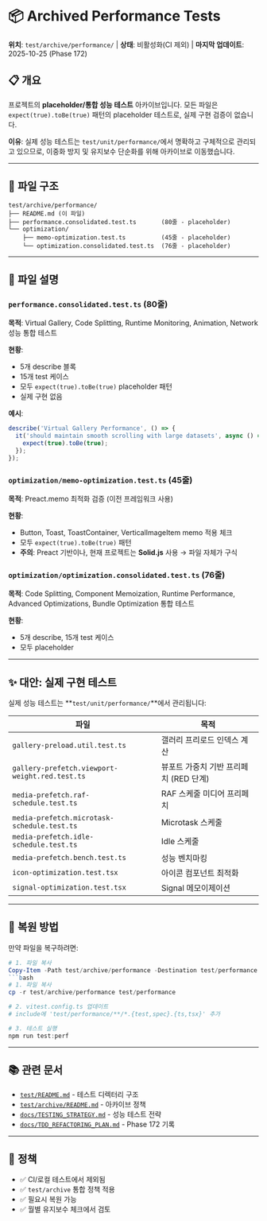 # 📦 Archived Performance Tests

**위치**: `test/archive/performance/` | **상태**: 비활성화(CI 제외) | **마지막
업데이트**: 2025-10-25 (Phase 172)

## 📋 개요

프로젝트의 **placeholder/통합 성능 테스트** 아카이브입니다. 모든 파일은
`expect(true).toBe(true)` 패턴의 placeholder 테스트로, 실제 구현 검증이
없습니다.

**이유**: 실제 성능 테스트는 `test/unit/performance/`에서 명확하고 구체적으로
관리되고 있으므로, 이중화 방지 및 유지보수 단순화를 위해 아카이브로
이동했습니다.

---

## 📁 파일 구조

```
test/archive/performance/
├── README.md (이 파일)
├── performance.consolidated.test.ts       (80줄 - placeholder)
└── optimization/
    ├── memo-optimization.test.ts          (45줄 - placeholder)
    └── optimization.consolidated.test.ts  (76줄 - placeholder)
```

---

## 📄 파일 설명

### `performance.consolidated.test.ts` (80줄)

**목적**: Virtual Gallery, Code Splitting, Runtime Monitoring, Animation,
Network 성능 통합 테스트

**현황**:

- 5개 describe 블록
- 15개 test 케이스
- 모두 `expect(true).toBe(true)` placeholder 패턴
- 실제 구현 없음

**예시**:

```typescript
describe('Virtual Gallery Performance', () => {
  it('should maintain smooth scrolling with large datasets', async () => {
    expect(true).toBe(true);
  });
});
```

### `optimization/memo-optimization.test.ts` (45줄)

**목적**: Preact.memo 최적화 검증 (이전 프레임워크 사용)

**현황**:

- Button, Toast, ToastContainer, VerticalImageItem memo 적용 체크
- 모두 `expect(true).toBe(true)` 패턴
- **주의**: Preact 기반이나, 현재 프로젝트는 **Solid.js** 사용 → 파일 자체가
  구식

### `optimization/optimization.consolidated.test.ts` (76줄)

**목적**: Code Splitting, Component Memoization, Runtime Performance, Advanced
Optimizations, Bundle Optimization 통합 테스트

**현황**:

- 5개 describe, 15개 test 케이스
- 모두 placeholder

---

## ✨ 대안: 실제 구현 테스트

실제 성능 테스트는 **`test/unit/performance/`**에서 관리됩니다:

| 파일                                           | 목적                                   |
| ---------------------------------------------- | -------------------------------------- |
| `gallery-preload.util.test.ts`                 | 갤러리 프리로드 인덱스 계산            |
| `gallery-prefetch.viewport-weight.red.test.ts` | 뷰포트 가중치 기반 프리페치 (RED 단계) |
| `media-prefetch.raf-schedule.test.ts`          | RAF 스케줄 미디어 프리페치             |
| `media-prefetch.microtask-schedule.test.ts`    | Microtask 스케줄                       |
| `media-prefetch.idle-schedule.test.ts`         | Idle 스케줄                            |
| `media-prefetch.bench.test.ts`                 | 성능 벤치마킹                          |
| `icon-optimization.test.tsx`                   | 아이콘 컴포넌트 최적화                 |
| `signal-optimization.test.tsx`                 | Signal 메모이제이션                    |

---

## 🔄 복원 방법

만약 파일을 복구하려면:

````powershell
# 1. 파일 복사
Copy-Item -Path test/archive/performance -Destination test/performance -Recurse -Force
```bash
# 1. 파일 복사
cp -r test/archive/performance test/performance

# 2. vitest.config.ts 업데이트
# include에 'test/performance/**/*.{test,spec}.{ts,tsx}' 추가

# 3. 테스트 실행
npm run test:perf
````

---

## 📚 관련 문서

- [`test/README.md`](../README.md) - 테스트 디렉터리 구조
- [`test/archive/README.md`](../README.md) - 아카이브 정책
- [`docs/TESTING_STRATEGY.md`](../../docs/TESTING_STRATEGY.md) - 성능 테스트
  전략
- [`docs/TDD_REFACTORING_PLAN.md`](../../docs/TDD_REFACTORING_PLAN.md) - Phase
  172 기록

---

## 📌 정책

- ✅ CI/로컬 테스트에서 제외됨
- ✅ `test/archive` 통합 정책 적용
- ✅ 필요시 복원 가능
- ✅ 월별 유지보수 체크에서 검토
